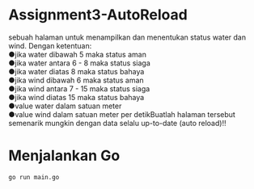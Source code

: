 # Assignment3-AutoReload
sebuah halaman untuk menampilkan dan menentukan status water dan wind. Dengan ketentuan:</br>
●jika water dibawah 5 maka status aman</br>
●jika water antara 6 - 8 maka status siaga</br>
●jika water diatas 8 maka status bahaya</br>
●jika wind dibawah 6 maka status aman</br>
●jika wind antara 7 - 15 maka status siaga</br>
●jika wind diatas 15 maka status bahaya</br>
●value water dalam satuan meter</br>
●value wind dalam satuan meter per detikBuatlah halaman tersebut semenarik mungkin dengan data selalu up-to-date (auto reload)!!</br>

# Menjalankan Go
```Menjalankan  go
go run main.go
```
